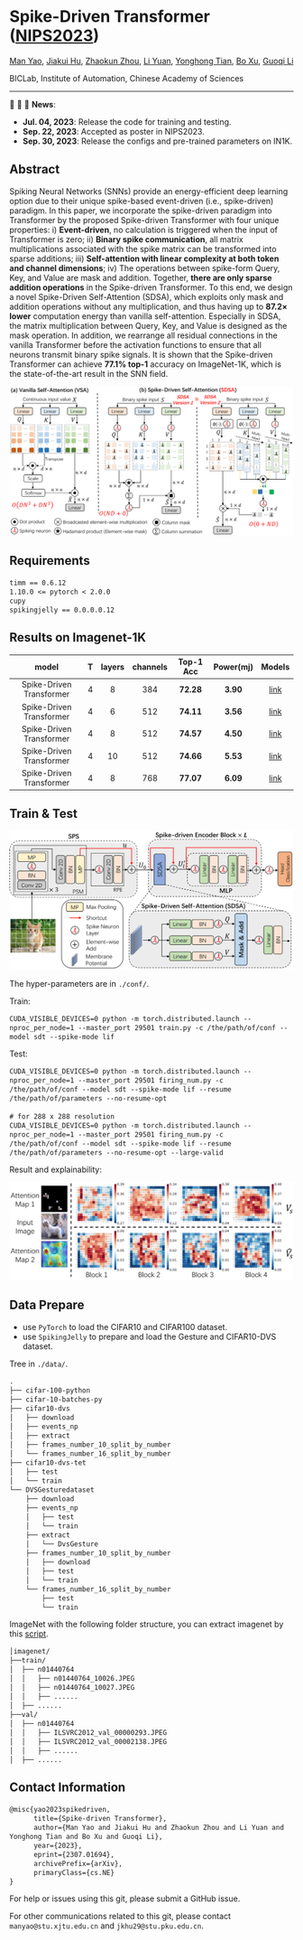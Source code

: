 # Spike-Driven Transformer ([NIPS2023](https://arxiv.org/abs/2307.01694v1))

[Man Yao](https://scholar.google.com/citations?user=eE4vvp0AAAAJ), [Jiakui Hu](https://github.com/jkhu29), [Zhaokun Zhou](https://github.com/ZK-Zhou), [Li Yuan](https://yuanli2333.github.io/), [Yonghong Tian](https://scholar.google.com/citations?user=fn6hJx0AAAAJ), [Bo Xu](), [Guoqi Li](https://scholar.google.com/citations?user=qCfE--MAAAAJ&)

BICLab, Institute of Automation, Chinese Academy of Sciences

---

:rocket:  :rocket:  :rocket: **News**:

- **Jul. 04, 2023**: Release the code for training and testing.
- **Sep. 22, 2023**: Accepted as poster in NIPS2023.
- **Sep. 30, 2023**: Release the configs and pre-trained parameters on IN1K.

## Abstract

Spiking Neural Networks (SNNs) provide an energy-efficient deep learning option due to their unique spike-based event-driven (i.e., spike-driven) paradigm. In this paper, we incorporate the spike-driven paradigm into Transformer by the proposed Spike-driven Transformer with four unique properties: i) **Event-driven**, no calculation is triggered when the input of Transformer is zero; ii) **Binary spike communication**, all matrix multiplications associated with the spike matrix can be transformed into sparse additions; iii) **Self-attention with linear complexity at both token and channel dimensions**; iv) The operations between spike-form Query, Key, and Value are mask and addition. Together, **there are only sparse addition operations** in the Spike-driven Transformer. To this end, we design a novel Spike-Driven Self-Attention (SDSA), which exploits only mask and addition operations without any multiplication, and thus having up to **87.2× lower** computation energy than vanilla self-attention. Especially in SDSA, the matrix multiplication between Query, Key, and Value is designed as the mask operation. In addition, we rearrange all residual connections in the vanilla Transformer before the activation functions to ensure that all neurons transmit binary spike signals. It is shown that the Spike-driven Transformer can achieve **77.1% top-1** accuracy on ImageNet-1K, which is the state-of-the-art result in the SNN field.

![SDSA](./imgs/Fig_1_main_idea.png)

## Requirements

```python3
timm == 0.6.12
1.10.0 <= pytorch < 2.0.0
cupy
spikingjelly == 0.0.0.0.12
```

## Results on Imagenet-1K

|        **model**         | **T** | **layers** | **channels** | **Top-1 Acc** | **Power(mj)** | **Models** |
| :----------------------: | :---: | :--------: | :----------: | :-----------: | :-----------: | :--------: |
| Spike-Driven Transformer |   4   |     8      |     384      |   **72.28**   |   **3.90**    |    [link](https://drive.google.com/file/d/10oH_zkwB4FDtFLgmZ_lI8e0tFjRzrXyD/view?usp=sharing)    |
| Spike-Driven Transformer |   4   |     6      |     512      |   **74.11**   |   **3.56**    |    [link](https://drive.google.com/file/d/1hsShpFBKYpMK2TmpuoyBFORcLAuMHrx7/view?usp=sharing)    |
| Spike-Driven Transformer |   4   |     8      |     512      |   **74.57**   |   **4.50**    |    [link](https://drive.google.com/file/d/1n59WNSBgP2VyAW2nfJX2Wvx5rgNJEMXI/view?usp=sharing)    |
| Spike-Driven Transformer |   4   |     10     |     512      |   **74.66**   |   **5.53**    |    [link](https://drive.google.com/file/d/1l-c3QY5r4IFmYUmGPZXRHP_W7iC1sdP8/view?usp=sharing)    |
| Spike-Driven Transformer |   4   |     8      |     768      |   **77.07**   |   **6.09**    |    [link](https://drive.google.com/file/d/1R-MaeFV8d2Y0pIGBSjklOGWhaF8dLHf4/view?usp=sharing)    |

## Train & Test

![The architecture of Spike-Driven-Transformer.](./imgs/Fig_2_network_architecture.png)

The hyper-parameters are in `./conf/`.


Train:

```shell
CUDA_VISIBLE_DEVICES=0 python -m torch.distributed.launch --nproc_per_node=1 --master_port 29501 train.py -c /the/path/of/conf --model sdt --spike-mode lif
```

Test:

```shell
CUDA_VISIBLE_DEVICES=0 python -m torch.distributed.launch --nproc_per_node=1 --master_port 29501 firing_num.py -c /the/path/of/conf --model sdt --spike-mode lif --resume /the/path/of/parameters --no-resume-opt

# for 288 x 288 resolution
CUDA_VISIBLE_DEVICES=0 python -m torch.distributed.launch --nproc_per_node=1 --master_port 29501 firing_num.py -c /the/path/of/conf --model sdt --spike-mode lif --resume /the/path/of/parameters --no-resume-opt --large-valid
```

Result and explainability:

![The Attention Map of Spike-Driven Transformer in ImageNet.](./imgs/Fig_3_attention_map.png)

## Data Prepare

- use `PyTorch` to load the CIFAR10 and CIFAR100 dataset.
- use `SpikingJelly` to prepare and load the Gesture and CIFAR10-DVS dataset.

Tree in `./data/`.

```shell
.
├── cifar-100-python
├── cifar-10-batches-py
├── cifar10-dvs
│   ├── download
│   ├── events_np
│   ├── extract
│   ├── frames_number_10_split_by_number
│   └── frames_number_16_split_by_number
├── cifar10-dvs-tet
│   ├── test
│   └── train
└── DVSGesturedataset
    ├── download
    ├── events_np
    │   ├── test
    │   └── train
    ├── extract
    │   └── DvsGesture
    ├── frames_number_10_split_by_number
    │   ├── download
    │   ├── test
    │   └── train
    └── frames_number_16_split_by_number
        ├── test
        └── train
```

ImageNet with the following folder structure, you can extract imagenet by this [script](https://gist.github.com/BIGBALLON/8a71d225eff18d88e469e6ea9b39cef4).

```shell
│imagenet/
├──train/
│  ├── n01440764
│  │   ├── n01440764_10026.JPEG
│  │   ├── n01440764_10027.JPEG
│  │   ├── ......
│  ├── ......
├──val/
│  ├── n01440764
│  │   ├── ILSVRC2012_val_00000293.JPEG
│  │   ├── ILSVRC2012_val_00002138.JPEG
│  │   ├── ......
│  ├── ......
```

## Contact Information

```
@misc{yao2023spikedriven,
      title={Spike-driven Transformer}, 
      author={Man Yao and Jiakui Hu and Zhaokun Zhou and Li Yuan and Yonghong Tian and Bo Xu and Guoqi Li},
      year={2023},
      eprint={2307.01694},
      archivePrefix={arXiv},
      primaryClass={cs.NE}
}
```

For help or issues using this git, please submit a GitHub issue.

For other communications related to this git, please contact `manyao@stu.xjtu.edu.cn` and `jkhu29@stu.pku.edu.cn`.
